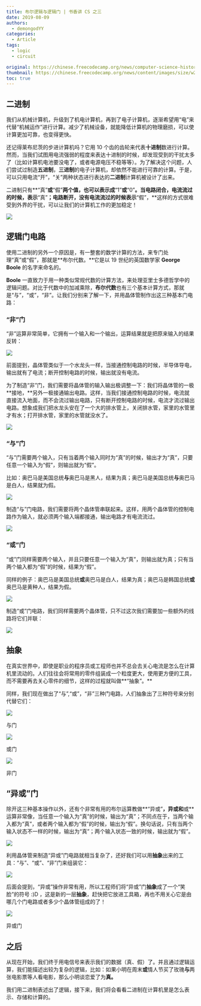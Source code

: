 ```yaml
---
title: 布尔逻辑与逻辑门 | 书香讲 CS 之三
date: 2019-08-09
authors:
  - demongodYY
categories:
  - Article
tags:
  - logic
  - circuit

original: https://chinese.freecodecamp.org/news/computer-science-history-by-shu-xiang-part-three-boolean-logic-and-logic-gate/
thumbnail: https://chinese.freecodecamp.org/news/content/images/size/w2000/2019/08/bool.jpeg
toc: true
---
```


## 二进制

我们从机械计算机，升级到了机电计算机，再到了电子计算机，逐渐希望用“电”来代替“机械运作”进行计算。减少了机械设备，就能降低计算机的物理磨损，可以使计算更加可靠，也变得更快。

还记得莱布尼茨的步进计算机吗？它用 10 个齿的齿轮来代表**十进制**数进行计算。然而，当我们试图用电流强弱的程度来表达十进制的时候，却发现受到的干扰太多了（比如计算机电池要没电了，或者电源电压不稳等等）。为了解决这个问题，人们尝试过制造**五进制**，**三进制**的电子计算机，却依然不能进行可靠的计算。于是，可以只用电流“开”，“关”两种状态进行表达的**二进制**计算机被设计了出来。

<!-- more -->

二进制只有**“真”**或**“假”**两个值，也可以表示成**“1”**或**“0”**。当电路闭合，电流流过的时候，表示**“真”**；电路断开，没有电流流过的时候表示**“假”，**这样的方式很难受到外界的干扰，可以让我们的计算机工作的更加稳定！

![](https://chinese.freecodecamp.org/news/content/images/2019/08/binary.gif)

## 逻辑门电路

使用二进制的另外一个原因是，有一整套的数学计算的方法，来专门处理“真”或“假”，那就是**布尔代数。**它是以 19 世纪的英国数学家 **George Boole** 的名字来命名的。

**Boole** 一直致力于用一种类似常规代数的计算方法，来处理亚里士多德哲学中的逻辑问题。对比于代数中的加减乘除，**布尔代数**也有三个基本计算方式，那就是“与”，“或”，“非”。让我们分别来了解一下，并用晶体管制作出这三种基本门电路：

### “非”门

“非”运算非常简单，它拥有一个输入和一个输出，运算结果就是把原来输入的结果反转：

![](https://chinese.freecodecamp.org/news/content/images/2019/08/image-27.png)

前面提到，晶体管类似于一个水龙头一样，当接通控制电路的时候，半导体导电，输出就有了电流；断开控制电路的时候，输出就没有电流。

为了制造“非”门，我们需要将晶体管的输入输出极调整一下：我们将晶体管的一极**接地，**另外一极接通输出电路。这样，当我们接通控制电路的时候，电流就直接流入地面，而不会流过输出电路，只有断开控制电路的时候，电流才流过输出电路。想象成我们把水龙头安在了一个大的排水管上，关闭排水管，家里的水管里才有水；打开排水管，家里的水管就没水了。

![](https://chinese.freecodecamp.org/news/content/images/2019/08/not.gif)

### “与”门

“与”门需要两个输入，只有当着两个输入同时为“真”的时候，输出才为“真”，只要任意一个输入为“假”，则输出就为“假”。

比如：奥巴马是美国总统**与**奥巴马是黑人，结果为真；奥巴马是美国总统**与**奥巴马是白人，结果就为假。

![](https://chinese.freecodecamp.org/news/content/images/2019/08/image-28.png)

制造“与”门电路，我们需要将两个晶体管串联起来。这样，用两个晶体管的控制电路作为输入，就必须两个输入端都接通，输出电路才有电流流过。

![](https://chinese.freecodecamp.org/news/content/images/2019/08/and2.gif)

### “或”门

“或”门同样需要两个输入，并且只要任意一个输入为“真”，则输出就为真；只有当两个输入都为“假”的时候，结果为“假”。

同样的例子：奥巴马是美国总统**或**奥巴马是白人，结果为真；奥巴马是韩国总统**或**奥巴马是黄种人，结果为假。

![](https://chinese.freecodecamp.org/news/content/images/2019/08/image-29.png)

制造“或”门电路，我们同样需要两个晶体管，只不过这次我们需要加一些额外的线路将它们并联：

![](https://chinese.freecodecamp.org/news/content/images/2019/08/or.gif)

## 抽象

在真实世界中，即使是职业的程序员或工程师也并不总会去关心电流是怎么在计算机里流动的。人们往往会将常用的零件组装成一个粒度更大，使用更方便的工具，而不需要再去关心零件的细节，这样的过程就叫做**“抽象”。**

同样，我们现在做出了“与”,“或”，“非”三种门电路，人们抽象出了三种符号来分别代替它们：

![](https://pic2.zhimg.com/80/v2-eeee039878eebfb8f7f939068fe0e729_hd.png)

<figcaption>与门</figcaption>

![](https://chinese.freecodecamp.org/news/content/images/2019/08/image-30.png)

<figcaption>或门</figcaption>

![](https://chinese.freecodecamp.org/news/content/images/2019/08/image-31.png)

<figcaption>非门</figcaption>

## “异或”门

除开这三种基本操作以外，还有个非常有用的布尔运算教做**“异或”**，**异或**和**或**运算非常像，当任意一个输入为“真”的时候，输出为“真”；不同点在于，当两个输入都为“真”，或者两个输入都为“假”的时候，输出为“假”。换句话说，只有当两个输入状态不一样的时候，输出为“真”；两个输入状态一致的时候，输出就为“假”。

![](https://chinese.freecodecamp.org/news/content/images/2019/08/image-33.png)

利用晶体管来制造“异或”门电路就相当复杂了，还好我们可以用**抽象**出来的工具：“与”、“或”、“非”门来组装它：

![](https://chinese.freecodecamp.org/news/content/images/2019/08/xor.gif)

后面会提到，“异或”操作非常有用，所以工程师们将“异或”门**抽象**成了一个“笑脸”的符号 :)D ，这是新的一层**抽象**，赶快把它放进工具箱，再也不用关心它是由哪几个门电路或者多少个晶体管组成的了！

![](https://chinese.freecodecamp.org/news/content/images/2019/08/image-34.png)

<figcaption>异或门</figcaption>

## 之后

从现在开始，我们终于用电信号来表示我们的数据（真、假）了。并且通过逻辑运算，我们能描述出较为复杂的逻辑，比如：如果小明在周末**或**情人节买了玫瑰**与**两张电影票等人看电影，那么小明谈恋爱了为**真。**

我们用二进制表述出了逻辑，接下来，我们将会看看二进制在计算机里是怎么表示、存储和计算的。
